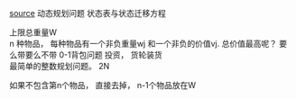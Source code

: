 [source](https://segmentfault.com/a/1190000012829866/)
动态规划问题
状态表与状态迁移方程 

上限总重量W   
n 种物品， 每种物品有一个非负重量wj 和一个非负的价值vj. 总价值最高呢？
要么带要么不带 0-1背包问题
投资，  货轮装货  
最简单的整数规划问题。
2N   

如果不包含第n个物品， 直接去掉， n-1个物品放在W
